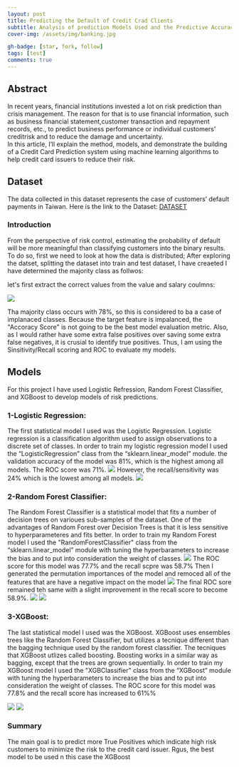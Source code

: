 ```yaml
---
layout: post
title: Predicting the Default of Credit Crad Clients
subtitle: Analysis of prediction Models Used and the Predictive Accuracy of Probability of Default Clients.
cover-img: /assets/img/banking.jpg

gh-badge: [star, fork, follow]
tags: [test]
comments: true
---
```


## Abstract
In recent years, financial institutions invested a lot on risk prediction than crisis management. The reason for that is to use financial information, such as business financial statement,customer transaction and repayment records, etc., to predict business performance or individual customers’ creditrisk and to reduce the damage and uncertainty.  
In this article, I’ll explain the method, models, and demonstrate the building of a Credit Card Prediction system using machine learning algorithms to help credit card issuers to reduce their risk.

## Dataset
The data collected in this dataset represents the case of customers’ default payments in Taiwan. 
Here is the link to the Dataset: [DATASET](https://archive.ics.uci.edu/ml/datasets/default+of+credit+card+clients#)

### Introduction
From the perspective of risk control, estimating the probability of default will be more meaningful than classifying customers into the binary results. 
To do so, first we need to look at how the data is distributed;
After exploring the datset, splitting the dataset into train and test dataset, I have creaeted I have determined the majority class as follwos:

let's first extract the correct values from the value and salary coulmns:

![]( /assets/img/majority.JPG)

Tha majority class occurs with 78%, so this is considered to ba a case of implanaced classes.
Because the target feature is impalanced, the "Accoracy Score" is not going to be the best model evaluation metric. Also, as I would rather have some extra false positives over saving some extra false negatives, it is crusial to identify true positives. Thus, I am using the Sinsitivity/Recall scoring and ROC to evaluate my models.

## Models
For this project I have used Logistic Refression, Random Forest Classifier, and XGBoost to develop models of risk predictions.

### 1-Logistic Regression:
The first statistical model I used was the Logistic Regression. Logistic regression is a classification algorithm used to assign observations to a discrete set of classes. In order to train my logistic regression model I used the “LogisticRegression” class from the “sklearn.linear_model” module. the validation accuracy of the model was 81%, which is the highest among all models. The ROC score was 71%.
![]( /assets/img/LRROC.JPG)
However, the recall/sensitivity was 24% which is the lowest among all models.
![]( /assets/img/LRcon.JPG)

### 2-Random Forest Classifier:
The Random Forest Classifier is a statistical model that fits a number of decision trees on varioues sub-samples of the dataset. One of the advantages of Random Forest over Decision Trees is that it is less sensitive to hyperparameteres and fits better.
In order to train my Random Forest model I used the "RandomForestClassifier" class from the “sklearn.linear_model” module with tuning the hyperbarameters to increase the bias and to put into consideration the weight of classes.
![]( /assets/img/ran1.JPG)
The ROC score for this model was 77.7% and the recall scpre was 58.7%
Then I generated the permutation importances of the model and remoced all of the features that are have a negative impact on the model
![]( /assets/img/perm.JPG)
The final ROC sore remained teh same with a slight improvement in the recall score to become 58.9%.
![]( /assets/img/ranconf.JPG)
![]( /assets/img/ranroc.JPG)

### 3-XGBoost:
The last statistical model I used was the XGBoost. XGBoost uses ensembles trees like the Random Forest Classifier, but utilizes a tecnique different than the bagging technique used by the random forest classifier. The tecniques that XGBoost utlizes called boosting. Boosting works in a similar way as bagging, except that the trees are grown sequentially.
In order to train my XGBoost model I used the "XGBClassifier" class from the “XGBoost” module with tuning the hyperbarameters to increase the bias and to put into consideration the weight of classes.
The ROC score for this model was 77.8% and the recall score has increased to 61%%

![]( /assets/img/xgbcon.JPG)
![]( /assets/img/xgbroc.JPG)
### Summary
The main goal is to predict more True Positives which indicate high risk customers to minimize the risk to the credit card issuer.
Rgus, the best model to be used n this case the XGBoost



